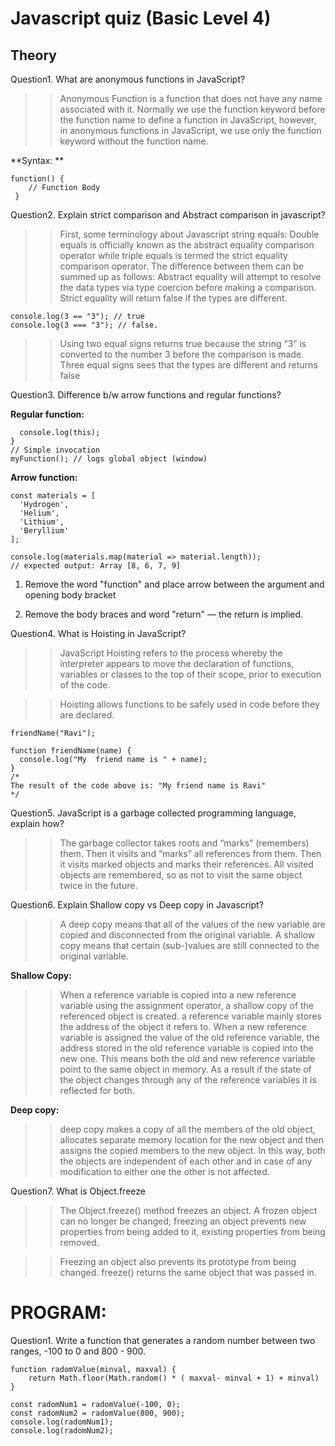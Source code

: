 # Javascript quiz (Basic Level 4)
## Theory
Question1. What are anonymous functions in JavaScript?

>> Anonymous Function is a function that does not have any name associated with it. Normally we use the function keyword before the function name to define a function in JavaScript, however, in anonymous functions in JavaScript, we use only the function keyword without the function name.

**Syntax: **
```
function() {
    // Function Body
 }
```
Question2. Explain strict comparison and Abstract comparison in javascript?
>> First, some terminology about Javascript string equals: Double equals is officially known as the abstract equality comparison operator while triple equals is termed the strict equality comparison operator.
>> The difference between them can be summed up as follows: Abstract equality will attempt to resolve the data types via type coercion before making a comparison. Strict equality will return false if the types are different. 
```
console.log(3 == "3"); // true
console.log(3 === "3"); // false.
```
>>Using two equal signs returns true because the string “3” is converted to the number 3 before the comparison is made. Three equal signs sees that the types are different and returns false

Question3. Difference b/w arrow functions and regular functions?

**Regular function:**

```function myFunction() {
  console.log(this);
}
// Simple invocation
myFunction(); // logs global object (window)
```

**Arrow function:**
```
const materials = [
  'Hydrogen',
  'Helium',
  'Lithium',
  'Beryllium'
];

console.log(materials.map(material => material.length));
// expected output: Array [8, 6, 7, 9]
```
1. Remove the word "function" and place arrow between the argument and opening body bracket

2.  Remove the body braces and word "return" — the return is implied.


Question4. What is Hoisting in JavaScript?
>> JavaScript Hoisting refers to the process whereby the interpreter appears to move the declaration of functions, variables or classes to the top of their scope, prior to execution of the code.

>>Hoisting allows functions to be safely used in code before they are declared.

```
friendName("Ravi");

function friendName(name) {
  console.log("My  friend name is " + name);
}
/*
The result of the code above is: "My friend name is Ravi"
*/

```
Question5. JavaScript is a garbage collected programming language, explain how?
>>The garbage collector takes roots and “marks” (remembers) them. Then it visits and “marks” all references from them. Then it visits marked objects and marks their references. All visited objects are remembered, so as not to visit the same object twice in the future.


Question6. Explain Shallow copy vs Deep copy in Javascript?
>> A deep copy means that all of the values of the new variable are copied and disconnected from the original variable. A shallow copy means that certain (sub-)values are still connected to the original variable.

**Shallow Copy:**
>>When a reference variable is copied into a new reference variable using the assignment operator, a shallow copy of the referenced object is created.
a reference variable mainly stores the address of the object it refers to. When a new reference variable is assigned the value of the old reference variable, the address stored in the old reference variable is copied into the new one.
This means both the old and new reference variable point to the same object in memory. As a result if the state of the object changes through any of the reference variables it is reflected for both.

**Deep copy:** 

>>deep copy makes a copy of all the members of the old object, allocates separate memory location for the new object and then assigns the copied members to the new object.
In this way, both the objects are independent of each other and in case of any modification to either one the other is not affected.

Question7. What is Object.freeze
>> The Object.freeze() method freezes an object. A frozen object can no longer be changed; freezing an object prevents new properties from being added to it, existing properties from being removed.

>> Freezing an object also prevents its prototype from being changed. freeze() returns the same object that was passed in.

# PROGRAM:
Question1. Write a function that generates a random number between two ranges, -100 to 0 and
800 - 900.
```
function radomValue(minval, maxval) {  
    return Math.floor(Math.random() * ( maxval- minval + 1) + minval)
}

const radomNum1 = radomValue(-100, 0);
const radomNum2 = radomValue(800, 900);
console.log(radomNum1);
console.log(radomNum2);

```
